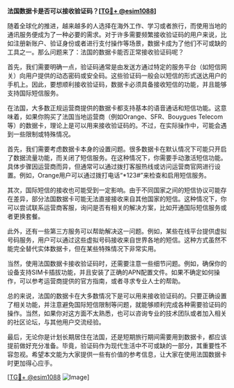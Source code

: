 **法国数据卡是否可以接收验证码？[[TG💪+ @esim1088](https://t.me/s/esim1088)]**

随着全球化的推进，越来越多的人选择在海外工作、学习或者旅行，而使用当地的通讯服务便成为了一种必要的需求。对于许多需要频繁接收验证码的用户来说，比如注册新账户、验证身份或者进行支付操作等场景，数据卡成为了他们不可或缺的工具之一。那么问题来了：法国的数据卡能否正常接收验证码呢？

首先，我们需要明确一点，验证码通常是由发送方通过特定的服务平台（如短信网关）向用户提供的动态密码或安全码。这些验证码一般会以短信的形式送达用户的手机上。因此，要想顺利接收验证码，数据卡必须具备接收短信的功能，并且能够支持国际短信服务。

在法国，大多数正规运营商提供的数据卡都支持基本的语音通话和短信功能。这意味着，如果你购买了法国当地运营商（例如Orange、SFR、Bouygues Telecom等）的数据卡，理论上是可以用来接收验证码的。不过，在实际操作中，可能会遇到一些限制或特殊情况。

首先，我们需要考虑数据卡本身的设置问题。很多数据卡在默认情况下可能只开启了数据流量功能，而关闭了短信服务。在这种情况下，你需要手动激活短信功能。具体步骤因运营商而异，但通常可以通过拨打客服热线或访问运营商官网进行设置。例如，Orange用户可以通过拨打电话“*123#”来检查和启用短信服务。

其次，国际短信的接收也可能受到一定影响。由于不同国家之间的短信协议可能存在差异，部分法国数据卡可能无法直接接收来自其他国家的短信。这种情况下，你可以尝试联系运营商客服，询问是否有相关的解决方案，比如开通国际短信服务或者更换套餐。

此外，还有一些第三方服务可以帮助解决这一问题。例如，某些在线平台提供虚拟号码服务，用户可以通过这些虚拟号码接收来自世界各地的短信。这种方式虽然不能完全替代实体数据卡，但在某些特殊情况下非常实用。

当然，使用法国数据卡接收验证码时，还需要注意一些细节问题。例如，确保你的设备支持SIM卡插拔功能，并且安装了正确的APN配置文件。如果不确定如何操作，可以参考运营商提供的官方指南，或者寻求专业人士的帮助。

总的来说，法国的数据卡在大多数情况下是可以用来接收验证码的。只要正确设置了相关功能，并注意避免国际短信限制等问题，就能够顺利完成各种需要验证码的操作。当然，如果你对这方面不太熟悉，也可以咨询专业的技术团队或者加入相关的社区论坛，与其他用户交流经验。

最后，无论你是计划长期居住在法国，还是短期旅行期间需要用到数据卡，都应该提前做好充分准备。毕竟，验证码作为现代生活中不可或缺的一部分，其重要性不容忽视。希望本文能为大家提供一些有价值的参考信息，让大家在使用法国数据卡时更加得心应手。

[[TG💪+ @esim1088](https://t.me/s/esim1088) ![Image](https://i.postimg.cc/4NQfJmqS/Snipaste-2025-05-13-00-14-12.png)]